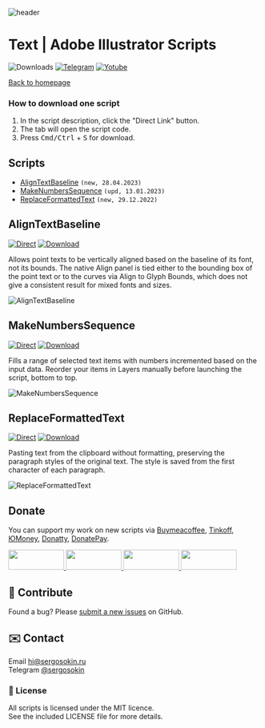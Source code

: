 ![header](https://i.ibb.co/mF018gV/emblem.png)
# Text | Adobe Illustrator Scripts

![Downloads](https://img.shields.io/badge/Downloads-23k-27CF7D.svg) [![Telegram](https://img.shields.io/badge/Telegram%20Channel-%40aiscripts-0088CC.svg)](https://t.me/aiscripts) [![Yotube](https://img.shields.io/badge/Youtube-%40SergOsokinArt-FF0000.svg)](https://www.youtube.com/c/SergOsokinArt/videos)

[Back to homepage](../README.md)

### How to download one script 
1. In the script description, click the "Direct Link" button.
2. The tab will open the script code.
3. Press <kbd>Cmd/Ctrl</kbd> + <kbd>S</kbd> for download.

## Scripts
* [AlignTextBaseline](https://github.com/creold/illustrator-scripts/blob/master/md/Text.md#aligntextbaseline) `(new, 28.04.2023)`
* [MakeNumbersSequence](https://github.com/creold/illustrator-scripts/blob/master/md/Text.md#makenumberssequence) `(upd, 13.01.2023)`
* [ReplaceFormattedText](https://github.com/creold/illustrator-scripts/blob/master/md/Text.md#replaceformattedtext) `(new, 29.12.2022)`

## AlignTextBaseline
[![Direct](https://img.shields.io/badge/Direct%20Link-AlignTextBaseline.jsx-FF6900.svg)](https://rebrand.ly/algntxtbl) [![Download](https://img.shields.io/badge/Download%20All-Zip%20archive-0088CC.svg)](https://bit.ly/2M0j95N)

Allows point texts to be vertically aligned based on the baseline of its font, not its bounds. The native Align panel is tied either to the bounding box of the point text or to the curves via Align to Glyph Bounds, which does not give a consistent result for mixed fonts and sizes.

![AlignTextBaseline](https://i.ibb.co/SVbx89c/Align-Text-Baseline.gif)

## MakeNumbersSequence
[![Direct](https://img.shields.io/badge/Direct%20Link-MakeNumbersSequence.jsx-FF6900.svg)](https://rebrand.ly/mknumseq) [![Download](https://img.shields.io/badge/Download%20All-Zip%20archive-0088CC.svg)](https://bit.ly/2M0j95N)

Fills a range of selected text items with numbers incremented based on the input data. Reorder your items in Layers manually before launching the script, bottom to top.

![MakeNumbersSequence](https://i.ibb.co/ChCpVry/Make-Numbers-Sequence.gif)

## ReplaceFormattedText
[![Direct](https://img.shields.io/badge/Direct%20Link-ReplaceFormattedText.jsx-FF6900.svg)](https://rebrand.ly/rplcfmtdtxt) [![Download](https://img.shields.io/badge/Download%20All-Zip%20archive-0088CC.svg)](https://bit.ly/2M0j95N)

Pasting text from the clipboard without formatting, preserving the paragraph styles of the original text. The style is saved from the first character of each paragraph.

![ReplaceFormattedText](https://i.ibb.co/LQGmg1W/Replace-Formatted-Text.gif)

## Donate
You can support my work on new scripts via [Buymeacoffee], [Tinkoff], [ЮMoney], [Donatty], [DonatePay].   

[Buymeacoffee]: https://www.buymeacoffee.com/osokin
[Tinkoff]: https://www.tinkoff.ru/rm/osokin.sergey127/SN67U9405/
[ЮMoney]: https://yoomoney.ru/to/410011149615582
[Donatty]: https://donatty.com/sergosokin
[DonatePay]: https://new.donatepay.ru/@osokin

<a href="https://www.buymeacoffee.com/osokin">
  <img width="111" height="40" src="https://i.ibb.co/0ssTJQ1/bmc-badge.png">
</a>

<a href="https://yoomoney.ru/to/410011149615582">
  <img width="111" height="40" src="https://i.ibb.co/wwrYWJ5/yoomoney-badge.png">
</a>

<a href="https://donatty.com/sergosokin">
  <img width="111" height="40" src="https://i.ibb.co/s61FGCn/donatty-badge.png">
</a>

<a href="https://new.donatepay.ru/@osokin">
  <img width="111" height="40" src="https://i.ibb.co/0KJ94ND/donatepay-badge.png">
</a>

## 🤝 Contribute

Found a bug? Please [submit a new issues](https://github.com/creold/illustrator-scripts/issues) on GitHub.

## ✉️ Contact
Email <hi@sergosokin.ru>  
Telegram [@sergosokin](https://t.me/sergosokin)

### 📝 License

All scripts is licensed under the MIT licence.  
See the included LICENSE file for more details.